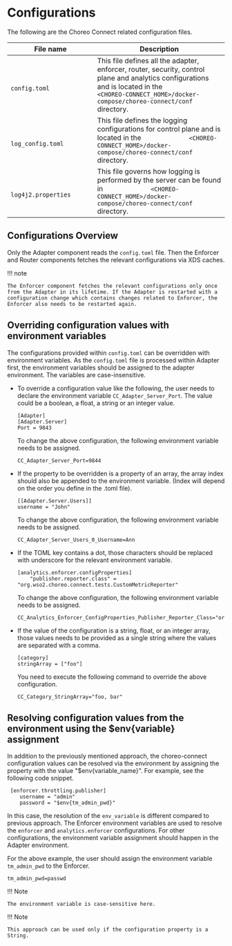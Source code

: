 # Configurations

The following are the Choreo Connect related configuration files.

| File name                                                                                 | Description                                                                                                                                                   |
|-------------------------------------------------------------------------------------------|---------------------------------------------------------------------------------------------------------------------------------------------------------------|
| `                           config.toml                                         ` | This file defines all the adapter, enforcer, router, security, control plane and analytics configurations and is located in the `             <CHOREO-CONNECT_HOME>/docker-compose/choreo-connect/conf` directory.                      |
| `                           log_config.toml                                         `       | This file defines the logging configurations for control plane and is located in the `             <CHOREO-CONNECT_HOME>/docker-compose/choreo-connect/conf` directory.                 |
| `                           log4j2.properties                                         `      | This file governs how logging is performed by the server can be found in `             <CHOREO-CONNECT_HOME>/docker-compose/choreo-connect/conf` directory.                 |


## Configurations Overview

Only the Adapter component reads the `config.toml` file. Then the Enforcer and Router components fetches the relevant configurations via XDS caches.

!!! note

    The Enforcer component fetches the relevant configurations only once from the Adapter in its lifetime. If the Adapter is restarted with a configuration change which contains changes related to Enforcer, the Enforcer also needs to be restarted again.


## Overriding configuration values with environment variables

The configurations provided within `config.toml` can be overridden with environment variables. As 
the `config.toml` file is processed within Adapter first, the environment variables should be assigned
to the adapter environment. The variables are case-insensitive.

- To override a configuration value like the following, the user needs to declare the environment variable
`CC_Adapter_Server_Port`. The value could be a boolean, a float, a string or an integer value.

    ```
    [Adapter]
    [Adapter.Server]
    Port = 9843
    ```

    To change the above configuration, the following environment variable needs to be assigned.

    ```
    CC_Adapter_Server_Port=9844
    ```

- If the property to be overridden is a property of an array, the array index should also be appended to the 
environment variable. (Index will depend on the order you define in the .toml file).

    ```
    [[Adapter.Server.Users]]
    username = "John"
    ```

    To change the above configuration, the following environment variable needs to be assigned.

    ```
    CC_Adapter_Server_Users_0_Username=Ann
    ```


- If the TOML key contains a dot, those characters should be replaced with underscore for the relevant 
environment variable.

    ```
    [analytics.enforcer.configProperties]
        "publisher.reporter.class" = "org.wso2.choreo.connect.tests.CustomMetricReporter"
    ```            

    To change the above configuration, the following environment variable needs to be assigned.

    ```
    CC_Analytics_Enforcer_ConfigProperties_Publisher_Reporter_Class="org.example.CustomMetricReporter"
    ```

- If the value of the configuration is a string, float, or an integer array, those values needs to be provided as
a single string where the values are separated with a comma. 

    ```
    [category]
    stringArray = ["foo"]
    ```

    You need to execute the following command to override the above configuration.

    ```
    CC_Category_StringArray="foo, bar"
    ```


## Resolving configuration values from the environment using the $env{variable} assignment

In addition to the previously mentioned approach, the choreo-connect configuration values can be resolved via the environment by assigning the property with the value "$env{variable_name}". For example, see the following code snippet.

```
 [enforcer.throttling.publisher]
    username = "admin"
    password = "$env{tm_admin_pwd}"
```    

In this case, the resolution of the `env_variable` is different compared to previous approach. The Enforcer environment variables are used to resolve the `enforcer` and `analytics.enforcer` configurations. For other configurations, the environment variable assignment should happen in the Adapter environment.

For the above example, the user should assign the environment variable `tm_admin_pwd` to the Enforcer.

```
tm_admin_pwd=passwd
```

!!! Note

    The environment variable is case-sensitive here.
    

!!! Note

    This approach can be used only if the configuration property is a String. 

